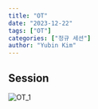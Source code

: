 ```yaml
---
title: "OT"
date: "2023-12-22"
tags: ["OT"]
categories: ["정규 세션"]
author: "Yubin Kim"
---
```


## Session
![OT_1](/OT_1.jpeg "OT_1")

